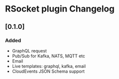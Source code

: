 <!-- Keep a Changelog guide -> https://keepachangelog.com -->

# RSocket plugin Changelog

## [0.1.0]

### Added

- GraphQL request
- Pub/Sub for Kafka, NATS, MQTT etc
- Email
- Live templates: graphql, kafka, email
- CloudEvents JSON Schema support
